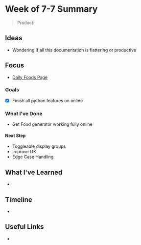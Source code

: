 # Week of 7-7 Summary
> Product: 

## Ideas
- Wondering if all this documentation is flattering or productive

## Focus
- [Daily Foods Page](../DailyFoodsIndex)
### Goals
- [x] Finish all python features on online

### What I've Done
- Get Food generator working fully online
#### Next Step
- Toggleable display groups
- Improve UX
- Edge Case Handling
## What I've Learned
- 

## Timeline
- 

## Useful Links
- 